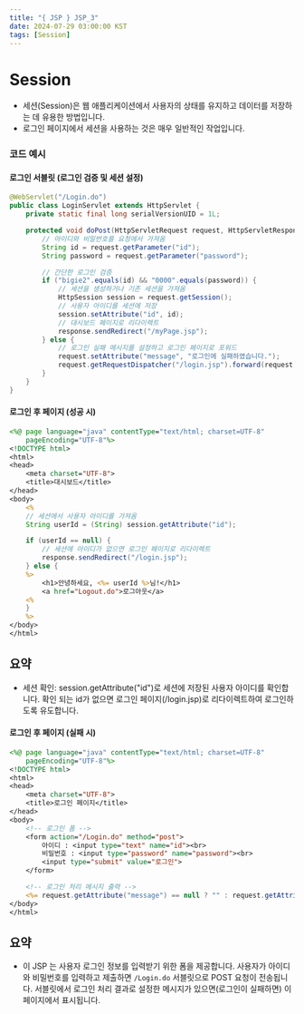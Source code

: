 ```yaml
---
title: "{ JSP } JSP_3"
date: 2024-07-29 03:00:00 KST
tags: [Session]
---
```


# Session

- 세션(Session)은 웹 애플리케이션에서 사용자의 상태를 유지하고 데이터를 저장하는 데 유용한 방법입니다.
- 로그인 페이지에서 세션을 사용하는 것은 매우 일반적인 작업입니다.

### 코드 예시

#### 로그인 서블릿 (로그인 검증 및 세션 설정)

```java
@WebServlet("/Login.do")
public class LoginServlet extends HttpServlet {
    private static final long serialVersionUID = 1L;

    protected void doPost(HttpServletRequest request, HttpServletResponse response) throws ServletException, IOException {
        // 아이디와 비밀번호를 요청에서 가져옴
        String id = request.getParameter("id");
        String password = request.getParameter("password");

        // 간단한 로그인 검증
        if ("bigie2".equals(id) && "0000".equals(password)) {
            // 세션을 생성하거나 기존 세션을 가져옴
            HttpSession session = request.getSession();
            // 사용자 아이디를 세션에 저장
            session.setAttribute("id", id);
            // 대시보드 페이지로 리다이렉트
            response.sendRedirect("/myPage.jsp");
        } else {
            // 로그인 실패 메시지를 설정하고 로그인 페이지로 포워드
            request.setAttribute("message", "로그인에 실패하였습니다.");
            request.getRequestDispatcher("/login.jsp").forward(request, response);
        }
    }
}
```

#### 로그인 후 페이지 (성공 시)

```jsp
<%@ page language="java" contentType="text/html; charset=UTF-8"
    pageEncoding="UTF-8"%>
<!DOCTYPE html>
<html>
<head>
    <meta charset="UTF-8">
    <title>대시보드</title>
</head>
<body>
    <%
    // 세션에서 사용자 아이디를 가져옴
    String userId = (String) session.getAttribute("id");

    if (userId == null) {
        // 세션에 아이디가 없으면 로그인 페이지로 리다이렉트
        response.sendRedirect("/login.jsp");
    } else {
    %>
        <h1>안녕하세요, <%= userId %>님!</h1>
        <a href="Logout.do">로그아웃</a>
    <%
    }
    %>
</body>
</html>
```

## 요약

- 세션 확인: session.getAttribute("id")로 세션에 저장된 사용자 아이디를 확인합니다. 확인 되는 id가 없으면 로그인 페이지(/login.jsp)로 리다이렉트하여 로그인하도록 유도합니다.

#### 로그인 후 페이지 (실패 시)

```jsp
<%@ page language="java" contentType="text/html; charset=UTF-8"
    pageEncoding="UTF-8"%>
<!DOCTYPE html>
<html>
<head>
    <meta charset="UTF-8">
    <title>로그인 페이지</title>
</head>
<body>
    <!-- 로그인 폼 -->
    <form action="/Login.do" method="post">
        아이디 : <input type="text" name="id"><br>
        비밀번호 : <input type="password" name="password"><br>
        <input type="submit" value="로그인">
    </form>

    <!-- 로그인 처리 메시지 출력 -->
    <%= request.getAttribute("message") == null ? "" : request.getAttribute("message") %>
</body>
</html>
```

## 요약

- 이 JSP 는 사용자 로그인 정보를 입력받기 위한 폼을 제공합니다.
  사용자가 아이디와 비밀번호를 입력하고 제출하면 `/Login.do` 서블릿으로 POST 요청이 전송됩니다.
  서블릿에서 로그인 처리 결과로 설정한 메시지가 있으면(로그인이 실패하면) 이 페이지에서 표시됩니다.
